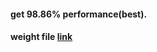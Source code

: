 #### get 98.86% performance(best).

#### weight file [link](https://drive.google.com/file/d/1_y2UTB70SeG3-SU8gVvhjSUHkFWrqA9O/view?usp=sharing)
